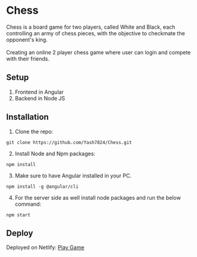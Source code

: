 # Chess 

Chess is a board game for two players, called White and Black, each controlling an army of chess pieces, with the objective to checkmate the opponent's king. <br><br>
Creating an online 2 player chess game where user can login and compete with their friends.

## Setup
1. Frontend in Angular
2. Backend in Node JS

## Installation
1. Clone the repo: <br>
  ```git
  git clone https://github.com/Yash7824/Chess.git
  ```
2. Install Node and Npm packages:
```git
npm install
```
3. Make sure to have Angular installed in your PC.
```git
npm install -g @angular/cli
```
4. For the server side as well install node packages and run the below command:
```git
npm start
```
   
## Deploy
Deployed on Netlify: 
[Play Game](https://66018e269b64802c6c993d45--clinquant-choux-93011e.netlify.app/)


